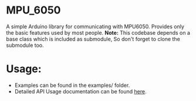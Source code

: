 # MPU_6050
A simple Arduino library for communicating with MPU6050. Provides only the basic features used by most people. 
**Note:** This codebase depends on a base class which is included as submodule, So don't forget to clone the submodule too. 

# Usage:
* Examples can be found in the examples/ folder.
* Detailed API Usage documentation can be found [here](link).
